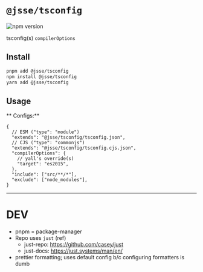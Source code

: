 # `@jsse/tsconfig`

![npm version](https://img.shields.io/npm/v/%40jsse%2Ftsconfig)

tsconfig(s) `compilerOptions`

## Install

```bash
pnpm add @jsse/tsconfig
npm install @jsse/tsconfig
yarn add @jsse/tsconfig
```

## Usage

** Configs:**

```jsonc
{
  // ESM ("type": "module")
  "extends": "@jsse/tsconfig/tsconfig.json",
  // CJS ("type": "commonjs")
  "extends": "@jsse/tsconfig/tsconfig.cjs.json",
  "compilerOptions": {
    // yall's override(s)
    "target": "es2015",
  },
  "include": ["src/**/*"],
  "exclude": ["node_modules"],
}
```

---

# DEV

- pnpm = package-manager
- Repo uses `just` (ref)
  - just-repo: https://github.com/casey/just
  - just-docs: https://just.systems/man/en/
- prettier formatting; uses default config b/c configuring formatters is dumb
